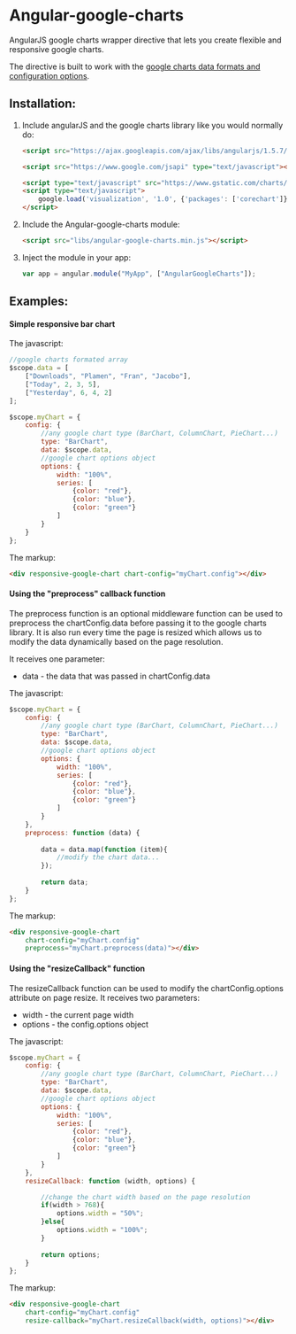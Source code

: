 # Angular-google-charts
AngularJS google charts wrapper directive that lets you create flexible and responsive google charts.

The directive is built to work with the [google charts data formats and configuration options](https://developers.google.com/chart/).

## Installation:

1. Include angularJS and the google charts library like you would normally do:

	```html
	<script src="https://ajax.googleapis.com/ajax/libs/angularjs/1.5.7/angular.min.js"></script>
	
	<script src="https://www.google.com/jsapi" type="text/javascript"></script>
	
	<script type="text/javascript" src="https://www.gstatic.com/charts/loader.js"></script>
	<script type="text/javascript">
		google.load('visualization', '1.0', {'packages': ['corechart']});
	</script>
	```

2. Include the Angular-google-charts module:

	```html
	<script src="libs/angular-google-charts.min.js"></script>
	```

3. Inject the module in your app:

	```javascript
	var app = angular.module("MyApp", ["AngularGoogleCharts"]);
	```

## Examples:

#### Simple responsive bar chart

The javascript:
```javascript 
//google charts formated array
$scope.data = [
	["Downloads", "Plamen", "Fran", "Jacobo"],
	["Today", 2, 3, 5],
	["Yesterday", 6, 4, 2]
];

$scope.myChart = {
	config: {
		//any google chart type (BarChart, ColumnChart, PieChart...)
		type: "BarChart",
		data: $scope.data,
		//google chart options object
		options: {
			width: "100%",
			series: [
				{color: "red"}, 
				{color: "blue"}, 
				{color: "green"}
			]
		}
	}
};
```

The markup:
```html
<div responsive-google-chart chart-config="myChart.config"></div>
```

#### Using the "preprocess" callback function

The preprocess function is an optional middleware function can be used to preprocess the chartConfig.data before passing it to the google charts library. It is also run every time the page is resized which allows us to modify the data dynamically based on the page resolution.

It receives one parameter:

* data - the data that was passed in chartConfig.data

The javascript:

```javascript
$scope.myChart = {
	config: {
		//any google chart type (BarChart, ColumnChart, PieChart...)
		type: "BarChart",
		data: $scope.data,
		//google chart options object
		options: {
			width: "100%",
			series: [
				{color: "red"}, 
				{color: "blue"}, 
				{color: "green"}
			]
		}
	},
	preprocess: function (data) {
	
		data = data.map(function (item){
			//modify the chart data...
		});
		
		return data;
	}
};
```

The markup:

```html
<div responsive-google-chart 
	chart-config="myChart.config"
	preprocess="myChart.preprocess(data)"></div>
```

#### Using the "resizeCallback" function

The resizeCallback function can be used to modify the chartConfig.options attribute on page resize.
It receives two parameters:

* width - the current page width
* options - the config.options object

The javascript:

```javascript
$scope.myChart = {
	config: {
		//any google chart type (BarChart, ColumnChart, PieChart...)
		type: "BarChart",
		data: $scope.data,
		//google chart options object
		options: {
			width: "100%",
			series: [
				{color: "red"}, 
				{color: "blue"}, 
				{color: "green"}
			]
		}
	},
	resizeCallback: function (width, options) {

		//change the chart width based on the page resolution
		if(width > 768){
			options.width = "50%";
		}else{
			options.width = "100%";
		}
		
		return options;
	}
};
```

The markup:

```html
<div responsive-google-chart
	chart-config="myChart.config"
	resize-callback="myChart.resizeCallback(width, options)"></div>
```



